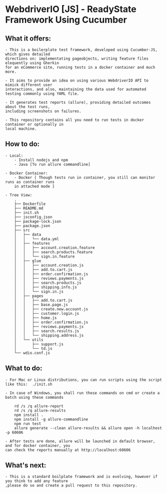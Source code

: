 # WebdriverIO [JS] - ReadyState Framework Using Cucumber

## What it offers:

    - This is a boilerplate test framework, developed using Cucumber-JS, which gives detailed
    directions on: implementating pageobjects, writing feature files elequently using Gherkin
    for an eCommerce site, running tests in a docker container and much more.

    - It aims to provide an idea on using various WebdriverIO API to mimick different user 
    interactions, and also, maintaining the data used for automated testing commonly using YAML file.

    - It generates test reports (allure), providing detailed outcomes about the test runs,
    including screenshots on failures.

    - This repository contains all you need to run tests in docker container or optionally in
    local machine.

## How to do:

    - Local:
        - Install nodejs and npm
        - Java [To run allure commandline]

    - Docker Container:
        - Docker [ Though tests run in container, you still can monitor runs as container runs
        in attached mode ]
    
    - Tree View:
        .
        ├── Dockerfile
        ├── README.md
        ├── init.sh
        ├── jsconfig.json
        ├── package-lock.json
        ├── package.json
        ├── src
        │   ├── data
        │   │   └── data.yml
        │   ├── features
        │   │   ├── account.creation.feature
        │   │   ├── search.products.feature
        │   │   └── sign.in.feature
        │   ├── glue
        │   │   ├── account.creation.js
        │   │   ├── add.to.cart.js
        │   │   ├── order.confirmation.js
        │   │   ├── reviews.payments.js
        │   │   ├── search.products.js
        │   │   ├── shipping.info.js
        │   │   └── sign.in.js
        │   ├── pages
        │   │   ├── add.to.cart.js
        │   │   ├── base.page.js
        │   │   ├── create.new.account.js
        │   │   ├── customer.login.js
        │   │   ├── home.js
        │   │   ├── order.confirmation.js
        │   │   ├── reviews.payments.js
        │   │   ├── search.results.js
        │   │   └── shipping.address.js
        │   └── utils
        │       ├── support.js
        │       └── td.js
        └── wdio.conf.js

## What to do:

    - For Mac or Linux distributions, you can run scripts using the script like this:  ./init.sh

    - In case of Windows, you shall run these commands on cmd or create a batch using these commands

        rd /s /q allure-report
        rd /s /q allure-results
        npm install .
        npm install -g allure-commandline
        npm run test
        allure generate --clean allure-results && allure open -h localhost -p 60606

    - After tests are done, allure will be launched in default browser, and for docker container, you
    can check the reports manually at http://localhost:60606

## What's next:

    - This is a standard boilplate framework and is evolving, however if you think to add any feature
    ,please do so and create a pull request to this repository.
